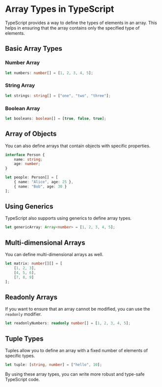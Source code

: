 # Array Types in TypeScript

TypeScript provides a way to define the types of elements in an array. This helps in ensuring that the array contains only the specified type of elements.

## Basic Array Types

### Number Array
```typescript
let numbers: number[] = [1, 2, 3, 4, 5];
```

### String Array
```typescript
let strings: string[] = ["one", "two", "three"];
```

### Boolean Array
```typescript
let booleans: boolean[] = [true, false, true];
```

## Array of Objects
You can also define arrays that contain objects with specific properties.

```typescript
interface Person {
    name: string;
    age: number;
}

let people: Person[] = [
    { name: "Alice", age: 25 },
    { name: "Bob", age: 30 }
];
```

## Using Generics
TypeScript also supports using generics to define array types.

```typescript
let genericArray: Array<number> = [1, 2, 3, 4, 5];
```

## Multi-dimensional Arrays
You can define multi-dimensional arrays as well.

```typescript
let matrix: number[][] = [
    [1, 2, 3],
    [4, 5, 6],
    [7, 8, 9]
];
```

## Readonly Arrays
If you want to ensure that an array cannot be modified, you can use the `readonly` modifier.

```typescript
let readonlyNumbers: readonly number[] = [1, 2, 3, 4, 5];
```

## Tuple Types
Tuples allow you to define an array with a fixed number of elements of specific types.

```typescript
let tuple: [string, number] = ["hello", 10];
```

By using these array types, you can write more robust and type-safe TypeScript code.
